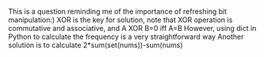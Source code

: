 This is a question reminding me of the importance of refreshing bit manipulation:)
XOR is the key for solution, note that XOR operation is commutative and associative, and A XOR B=0 iff A=B
However, using dict in Python to calculate the frequency is a very straightforward way
Another solution is to calculate 2*sum(set(nums))-sum(nums)